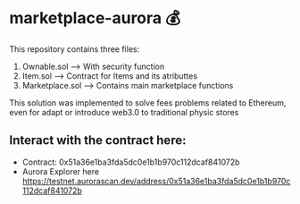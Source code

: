 # marketplace-aurora 💰

This repository contains three files:

1. Ownable.sol --> With security function
2. Item.sol --> Contract for Items and its atributtes
3. Marketplace.sol --> Contains main marketplace functions 

This solution was implemented to solve fees problems related to Ethereum, even for adapt or introduce web3.0 to traditional physic stores

## Interact with the contract here: 

* Contract: 0x51a36e1ba3fda5dc0e1b1b970c112dcaf841072b
* Aurora Explorer here https://testnet.aurorascan.dev/address/0x51a36e1ba3fda5dc0e1b1b970c112dcaf841072b
